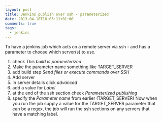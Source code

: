 ```yaml
---
layout: post
title: Jenkins publish over ssh - parameterized
date: 2013-04-18T18:03:11+01:00
comments: true
tags:
  - jenkins
---
```


To have a jenkins job which acts on a remote server via ssh - and has a parameter to choose which server(s) to use.

1. check _This build is parameterized_
2. Make the parameter name something like TARGET_SERVER
3. add build step _Send files or execute commands over SSH_
4. Add server
5. In server details click _advanced_
6. add a value for _Label_
7. at the end of the ssh section check _Parameterized publishing_
8. specify the _Parameter name_ from earlier (TARGET_SERVER)
   Now when you run the job supply a value for the TARGET_SERVER parameter that can be a regex, the job will run the ssh sections on any servers that have a matching label.
